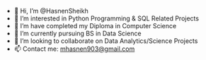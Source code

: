 - 👋 Hi, I’m @HasnenSheikh
- 👀 I’m interested in Python Programming & SQL Related Projects
- 🌱 I’m have completed my Diploma in Computer Science
- 🌱 I’m currently pursuing BS in Data Science
- 💞️ I’m looking to collaborate on Data Analytics/Science Projects
- 📫 Contact me: mhasnen903@gmail.com

<!---
HasnenSheikh/HasnenSheikh is a ✨ special ✨ repository because its `README.md` (this file) appears on your GitHub profile.
You can click the Preview link to take a look at your changes.
--->
